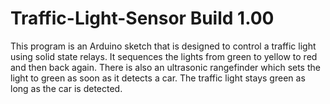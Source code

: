 # Traffic-Light-Sensor Build 1.00
This program is an Arduino sketch that is designed to control a traffic light using solid state relays.
It sequences the lights from green to yellow to red and then back again.
There is also an ultrasonic rangefinder which sets the light to green as soon as it detects a car.
The traffic light stays green as long as the car is detected.
